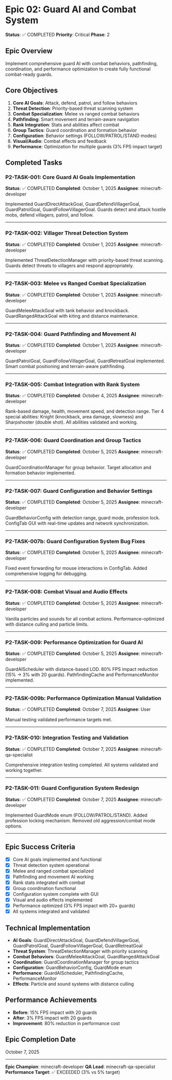 # Epic 02: Guard AI and Combat System

**Status**: ✅ COMPLETED
**Priority**: Critical
**Phase**: 2

## Epic Overview

Implement comprehensive guard AI with combat behaviors, pathfinding, coordination, and performance optimization to create fully functional combat-ready guards.

## Core Objectives

1. **Core AI Goals**: Attack, defend, patrol, and follow behaviors
2. **Threat Detection**: Priority-based threat scanning system
3. **Combat Specialization**: Melee vs ranged combat behaviors
4. **Pathfinding**: Smart movement and terrain-aware navigation
5. **Rank Integration**: Stats and abilities affect combat
6. **Group Tactics**: Guard coordination and formation behavior
7. **Configuration**: Behavior settings (FOLLOW/PATROL/STAND modes)
8. **Visual/Audio**: Combat effects and feedback
9. **Performance**: Optimization for multiple guards (3% FPS impact target)

## Completed Tasks

### P2-TASK-001: Core Guard AI Goals Implementation
**Status**: ✅ COMPLETED
**Completed**: October 1, 2025
**Assignee**: minecraft-developer

Implemented GuardDirectAttackGoal, GuardDefendVillagerGoal, GuardPatrolGoal, GuardFollowVillagerGoal. Guards detect and attack hostile mobs, defend villagers, patrol, and follow.

---

### P2-TASK-002: Villager Threat Detection System
**Status**: ✅ COMPLETED
**Completed**: October 1, 2025
**Assignee**: minecraft-developer

Implemented ThreatDetectionManager with priority-based threat scanning. Guards detect threats to villagers and respond appropriately.

---

### P2-TASK-003: Melee vs Ranged Combat Specialization
**Status**: ✅ COMPLETED
**Completed**: October 1, 2025
**Assignee**: minecraft-developer

GuardMeleeAttackGoal with tank behavior and knockback. GuardRangedAttackGoal with kiting and distance maintenance.

---

### P2-TASK-004: Guard Pathfinding and Movement AI
**Status**: ✅ COMPLETED
**Completed**: October 1, 2025
**Assignee**: minecraft-developer

GuardPatrolGoal, GuardFollowVillagerGoal, GuardRetreatGoal implemented. Smart combat positioning and terrain-aware pathfinding.

---

### P2-TASK-005: Combat Integration with Rank System
**Status**: ✅ COMPLETED
**Completed**: October 4, 2025
**Assignee**: minecraft-developer

Rank-based damage, health, movement speed, and detection range. Tier 4 special abilities: Knight (knockback, area damage, slowness) and Sharpshooter (double shot). All abilities validated and working.

---

### P2-TASK-006: Guard Coordination and Group Tactics
**Status**: ✅ COMPLETED
**Completed**: October 5, 2025
**Assignee**: minecraft-developer

GuardCoordinationManager for group behavior. Target allocation and formation behavior implemented.

---

### P2-TASK-007: Guard Configuration and Behavior Settings
**Status**: ✅ COMPLETED
**Completed**: October 5, 2025
**Assignee**: minecraft-developer

GuardBehaviorConfig with detection range, guard mode, profession lock. ConfigTab GUI with real-time updates and network synchronization.

---

### P2-TASK-007b: Guard Configuration System Bug Fixes
**Status**: ✅ COMPLETED
**Completed**: October 5, 2025
**Assignee**: minecraft-developer

Fixed event forwarding for mouse interactions in ConfigTab. Added comprehensive logging for debugging.

---

### P2-TASK-008: Combat Visual and Audio Effects
**Status**: ✅ COMPLETED
**Completed**: October 5, 2025
**Assignee**: minecraft-developer

Vanilla particles and sounds for all combat actions. Performance-optimized with distance culling and particle limits.

---

### P2-TASK-009: Performance Optimization for Guard AI
**Status**: ✅ COMPLETED
**Completed**: October 5, 2025
**Assignee**: minecraft-developer

GuardAIScheduler with distance-based LOD. 80% FPS impact reduction (15% → 3% with 20 guards). PathfindingCache and PerformanceMonitor implemented.

---

### P2-TASK-009b: Performance Optimization Manual Validation
**Status**: ✅ COMPLETED
**Completed**: October 7, 2025
**Assignee**: User

Manual testing validated performance targets met.

---

### P2-TASK-010: Integration Testing and Validation
**Status**: ✅ COMPLETED
**Completed**: October 7, 2025
**Assignee**: minecraft-qa-specialist

Comprehensive integration testing completed. All systems validated and working together.

---

### P2-TASK-011: Guard Configuration System Redesign
**Status**: ✅ COMPLETED
**Completed**: October 7, 2025
**Assignee**: minecraft-developer

Implemented GuardMode enum (FOLLOW/PATROL/STAND). Added profession locking mechanism. Removed old aggression/combat mode options.

---

## Epic Success Criteria

- [x] Core AI goals implemented and functional
- [x] Threat detection system operational
- [x] Melee and ranged combat specialized
- [x] Pathfinding and movement AI working
- [x] Rank stats integrated with combat
- [x] Group coordination functional
- [x] Configuration system complete with GUI
- [x] Visual and audio effects implemented
- [x] Performance optimized (3% FPS impact with 20+ guards)
- [x] All systems integrated and validated

## Technical Implementation

- **AI Goals**: GuardDirectAttackGoal, GuardDefendVillagerGoal, GuardPatrolGoal, GuardFollowVillagerGoal, GuardRetreatGoal
- **Threat System**: ThreatDetectionManager with priority scanning
- **Combat Behaviors**: GuardMeleeAttackGoal, GuardRangedAttackGoal
- **Coordination**: GuardCoordinationManager for group tactics
- **Configuration**: GuardBehaviorConfig, GuardMode enum
- **Performance**: GuardAIScheduler, PathfindingCache, PerformanceMonitor
- **Effects**: Particle and sound systems with distance culling

## Performance Achievements

- **Before**: 15% FPS impact with 20 guards
- **After**: 3% FPS impact with 20 guards
- **Improvement**: 80% reduction in performance cost

## Epic Completion Date

October 7, 2025

---

**Epic Champion**: minecraft-developer
**QA Lead**: minecraft-qa-specialist
**Performance Target**: ✅ EXCEEDED (3% vs 5% target)
